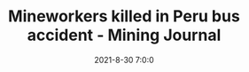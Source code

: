 ---
"title": "Mineworkers killed in Peru bus accident - Mining Journal"
"date": "2021-8-30 7:0:0"
"feed_name": "GOOGLENEWSMINING"
"feed_website": "https://news.google.com/search?q=mining%2Bincident&hl=en-US&gl=US&ceid=US:en"
"feed_rss": "https://news.google.com/rss/search?q=mining%2Bincident&hl=en-US&gl=US&ceid=US:en"
"link": "https://www.mining-journal.com/copper-news/news/1416717/mineworkers-killed-in-peru-bus-accident"
"file": "_posts/2021-1-1-7b58f298c0b45eef79202cf470accdf72f09c285.md"
"accident": "1"
"drilling": "0"
"dead": "1"
"injured": "0"
---